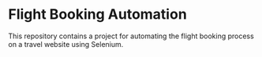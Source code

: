 # Flight Booking Automation

This repository contains a project for automating the flight booking process on a travel website using Selenium.

